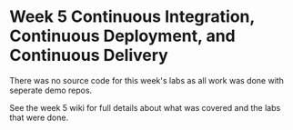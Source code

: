 # Week 5 Continuous Integration, Continuous Deployment, and Continuous Delivery

There was no source code for this week's labs as all work was done with seperate demo repos.

See the week 5 wiki for full details about what was covered and the labs that were done.